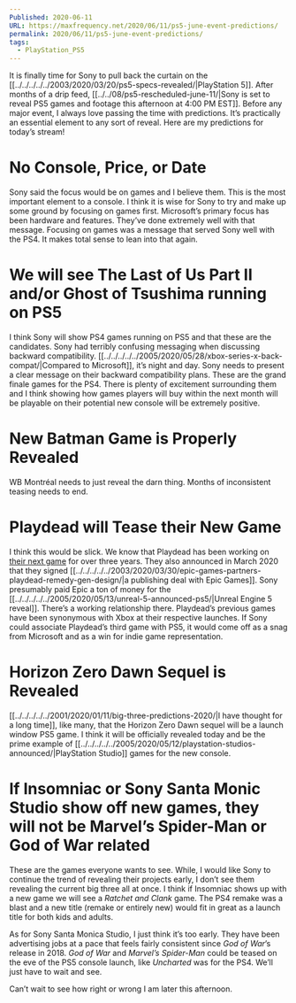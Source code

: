 ```yaml
---
Published: 2020-06-11
URL: https://maxfrequency.net/2020/06/11/ps5-june-event-predictions/
permalink: 2020/06/11/ps5-june-event-predictions/
tags:
  - PlayStation_PS5
---
```

It is finally time for Sony to pull back the curtain on the [[../../../../../2003/2020/03/20/ps5-specs-revealed/|PlayStation 5]]. After months of a drip feed, [[../../08/ps5-rescheduled-june-11/|Sony is set to reveal PS5 games and footage this afternoon at 4:00 PM EST]]. Before any major event, I always love passing the time with predictions. It’s practically an essential element to any sort of reveal. Here are my predictions for today’s stream!

# No Console, Price, or Date

Sony said the focus would be on games and I believe them. This is the most important element to a console. I think it is wise for Sony to try and make up some ground by focusing on games first. Microsoft’s primary focus has been hardware and features. They’ve done extremely well with that message. Focusing on games was a message that served Sony well with the PS4. It makes total sense to lean into that again.

# We will see The Last of Us Part II and/or Ghost of Tsushima running on PS5

I think Sony will show PS4 games running on PS5 and that these are the candidates. Sony had terribly confusing messaging when discussing backward compatibility. [[../../../../../2005/2020/05/28/xbox-series-x-back-compat/|Compared to Microsoft]], it’s night and day. Sony needs to present a clear message on their backward compatibility plans.  These are the grand finale games for the PS4. There is plenty of excitement surrounding them and I think showing how games players will buy within the next month will be playable on their potential new console will be extremely positive.

# New Batman Game is Properly Revealed

WB Montréal needs to just reveal the darn thing. Months of inconsistent teasing needs to end.

# Playdead will Tease their New Game

I think this would be slick. We know that Playdead has been working on [their next game](https://twitter.com/Playdead/status/822455316277239809) for over three years. They also announced in March 2020 that they signed [[../../../../../2003/2020/03/30/epic-games-partners-playdead-remedy-gen-design/|a publishing deal with Epic Games]]. Sony presumably paid Epic a ton of money for the [[../../../../../2005/2020/05/13/unreal-5-announced-ps5/|Unreal Engine 5 reveal]]. There’s a working relationship there. Playdead’s previous games have been synonymous with Xbox at their respective launches. If Sony could associate Playdead’s third game with PS5, it would come off as a snag from Microsoft and as a win for indie game representation.

# Horizon Zero Dawn Sequel is Revealed

[[../../../../../2001/2020/01/11/big-three-predictions-2020/|I have thought for a long time]], like many, that the Horizon Zero Dawn sequel will be a launch window PS5 game. I think it will be officially revealed today and be the prime example of [[../../../../../2005/2020/05/12/playstation-studios-announced/|PlayStation Studio]] games for the new console.

# If Insomniac or Sony Santa Monic Studio show off new games, they will not be Marvel’s Spider-Man or God of War related

These are the games everyone wants to see. While, I would like Sony to continue the trend of revealing their projects early, I don’t see them revealing the current big three all at once. I think if Insomniac shows up with a new game we will see a *Ratchet and Clank* game. The PS4 remake was a blast and a new title (remake or entirely new) would fit in great as a launch title for both kids and adults.

As for Sony Santa Monica Studio, I just think it’s too early. They have been advertising jobs at a pace that feels fairly consistent since *God of War*’s release in 2018. *God of War* and *Marvel’s Spider-Man* could be teased on the eve of the PS5 console launch, like *Uncharted* was for the PS4. We’ll just have to wait and see.

Can’t wait to see how right or wrong I am later this afternoon.